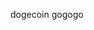 dogecoin gogogo

<!---
pinkmanyoho/pinkmanyoho is a ✨ special ✨ repository because its `README.md` (this file) appears on your GitHub profile.
You can click the Preview link to take a look at your changes.
--->
